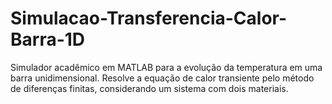 # Simulacao-Transferencia-Calor-Barra-1D
Simulador acadêmico em MATLAB para a evolução da temperatura em uma barra unidimensional. Resolve a equação de calor transiente pelo método de diferenças finitas, considerando um sistema com dois materiais.
